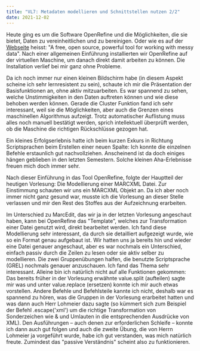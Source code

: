 ```yaml
---
title: "VL7: Metadaten modellieren und Schnittstellen nutzen 2/2"
date: 2021-12-02
---
```


Heute ging es um die Software OpenRefine und die Möglichkeiten, die sie bietet, Daten zu vereinheitlichen und zu bereinigen. Oder wie es auf der <a href="https://openrefine.org">Webseite</a>  heisst: "A free, open source, powerful tool for working with messy data". Nach einer allgemeinen Einführung installierten wir OpenRefine auf der virtuellen Maschine, um danach direkt damit arbeiten zu können. Die Installation verlief bei mir ganz ohne Probleme.
<p>
Da ich noch immer nur einen kleinen Bildschirm habe (in diesem Aspekt scheine ich sehr lernresistent zu sein), schaute ich mir die Präsentation der Basisfunktionen an, ohne aktiv mitzuarbeiten. Es war spannend zu sehen, welche Unstimmigkeiten in den Daten auftreten können und wie diese behoben werden können. Gerade die Cluster Funktion fand ich sehr interessant, weil sie die Möglichkeiten, aber auch die Grenzen eines maschinellen Algorithmus aufzeigt. Trotz automatischer Auflistung muss alles noch manuell bestätigt werden, sprich intellektuell überprüft werden, ob die Maschine die richtigen Rückschlüsse gezogen hat.
<p>
Ein kleines Erfolgserlebnis hatte ich beim kurzen Exkurs in Richtung Scriptsprachen beim Erstellen einer neuen Spalte: Ich konnte die einzelnen Befehle erstaunlich gut nachvollziehen. Anscheinend ist da doch einiges hängen geblieben in den letzten Semestern. Solche kleinen Aha-Erlebnisse freuen mich doch immer sehr.
<p>
Nach dieser Einführung in das Tool OpenRefine, folgte der Hauptteil der heutigen Vorlesung: Die Modellierung einer MARCXML Datei. Zur Einstimmung schauten wir uns ein MARCXML Objekt an. Da ich aber noch immer nicht ganz gesund war, musste ich die Vorlesung an dieser Stelle verlassen und mir den Rest des Stoffes aus der Aufzeichnung erarbeiten.
<p>
Im Unterschied zu MarcEdit, das wir ja in der letzten Vorlesung angeschaut haben, kann bei OpenRefine das "Template", welches zur Transformation einer Datei genutzt wird, direkt bearbeitet werden. Ich fand diese Modellierung sehr interessant, da durch sie detailliert aufgezeigt wurde, wie so ein Format genau aufgebaut ist. Wir hatten uns ja bereits hin und wieder eine Datei genauer angeschaut, aber es war nochmals ein Unterschied, einfach passiv durch die Zeilen zu lesen oder sie aktiv selber zu modellieren.
Die zwei Gruppenübungen halfen, die benutzte Scriptsprache (GREL) nochmals genauer anzuschauen. Ich fand das Thema sehr interessant. Alleine bin ich natürlich nicht auf alle Funktionen gekommen: Das bereits früher in der Vorlesung erwähnte value.split (aufteilen) sagte mir was und unter value.replace (ersetzen) konnte ich mir auch etwas vorstellen. Andere Befehle und Befehlsteile kannte ich nicht, deshalb war es spannend zu hören, was die Gruppen in der Vorlesung erarbeitet hatten und was dann auch Herr Lohmeier dazu sagte (so kümmert sich zum Beispiel der Befehl .escape('xml') um die richtige Transformation von Sonderzeichen wie & und Umlauten in die entsprechenden Ausdrücke von XML). Den Ausführungen – auch denen zur erforderlichen Schleife – konnte ich dann auch gut folgen und auch die zweite Übung, die von Herrn Lohmeier ja vorgeführt wurde, habe ich gut verstanden, was mich natürlich freute. Zumindest das "passive Verständnis" scheint also zu funktionieren. 
